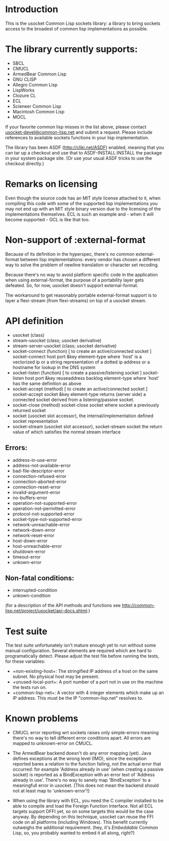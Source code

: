 # Introduction

This is the usocket Common Lisp sockets library: a library to bring
sockets access to the broadest of common lisp implementations as possible.

# The library currently supports:

 - SBCL
 - CMUCL
 - ArmedBear Common Lisp
 - GNU CLISP
 - Allegro Common Lisp
 - LispWorks
 - Clozure CL
 - ECL
 - Scieneer Common Lisp
 - Macintosh Common Lisp
 - MOCL

If your favorite common lisp misses in the list above, please contact
usocket-devel@common-lisp.net and submit a request.  Please include
references to available sockets functions in your lisp implementation.

The library has been ASDF (http://cliki.net/ASDF) enabled, meaning
that you can tar up a checkout and use that to ASDF-INSTALL:INSTALL
the package in your system package site.  (Or use your usual ASDF
tricks to use the checkout directly.)

# Remarks on licensing

Even though the source code has an MIT style license attached to it,
when compiling this code with some of the supported lisp implementations
you may not end up with an MIT style binary version due to the licensing
of the implementations themselves.  ECL is such an example and - when
it will become supported - GCL is like that too.

# Non-support of :external-format

Because of its definition in the hyperspec, there's no common
external-format between lisp implementations: every vendor has chosen
a different way to solve the problem of newline translation or
character set recoding.

Because there's no way to avoid platform specific code in the application
when using external-format, the purpose of a portability layer gets
defeated.  So, for now, usocket doesn't support external-format.

The workaround to get reasonably portable external-format support is to
layer a flexi-stream (from flexi-streams) on top of a usocket stream.

# API definition

 - usocket (class)
 - stream-usocket (class; usocket derivative)
 - stream-server-usocket (class; usocket derivative)
 - socket-connect (function) [ to create an active/connected socket ]
    socket-connect host port &key element-type
      where `host' is a vectorized ip
                      or a string representation of a dotted ip address
                      or a hostname for lookup in the DNS system
 - socket-listen (function) [ to create a passive/listening socket ]
     socket-listen host port &key reuseaddress backlog element-type
       where `host' has the same definition as above
 - socket-accept (method) [ to create an active/connected socket ]
     socket-accept socket &key element-type
       returns (server side) a connected socket derived from a
       listening/passive socket.
 - socket-close (method)
    socket-close socket
      where socket a previously returned socket
 - socket (usocket slot accessor),
      the internal/implementation defined socket representation
 - socket-stream (usocket slot accessor),
    socket-stream socket
      the return value of which satisfies the normal stream interface

## Errors:
 - address-in-use-error
 - address-not-available-error
 - bad-file-descriptor-error
 - connection-refused-error
 - connection-aborted-error
 - connection-reset-error
 - invalid-argument-error
 - no-buffers-error
 - operation-not-supported-error
 - operation-not-permitted-error
 - protocol-not-supported-error
 - socket-type-not-supported-error
 - network-unreachable-error
 - network-down-error
 - network-reset-error
 - host-down-error
 - host-unreachable-error
 - shutdown-error
 - timeout-error
 - unkown-error

## Non-fatal conditions:
 - interrupted-condition
 - unkown-condition

(for a description of the API methods and functions see
  http://common-lisp.net/project/usocket/api-docs.shtml.)

# Test suite

The test suite unfortunately isn't mature enough yet to run without
some manual configuration.  Several elements are required which are
hard to programatically detect.  Please adjust the test file before
running the tests, for these variables:

- +non-existing-host+: The stringified IP address of a host on the
     same subnet.  No physical host may be present.
- +unused-local-port+: A port number of a port not in use on the
     machine the tests run on.
- +common-lisp-net+: A vector with 4 integer elements which make up
     an IP address. This must be the IP "common-lisp.net" resolves to.

# Known problems

- CMUCL error reporting wrt sockets raises only simple-errors
  meaning there's no way to tell different error conditions apart.
  All errors are mapped to unknown-error on CMUCL.

- The ArmedBear backend doesn't do any error mapping (yet). Java
  defines exceptions at the wrong level (IMO), since the exception
  reported bares a relation to the function failing, not the actual
  error that occurred: for example 'Address already in use' (when
  creating a passive socket) is reported as a BindException with
  an error text of 'Address already in use'. There's no way to sanely
  map 'BindException' to a meaningfull error in usocket. [This does not
  mean the backend should not at least map to 'unknown-error'!]

- When using the library with ECL, you need the C compiler installed
  to be able to compile and load the Foreign Function Interface.
  Not all ECL targets support DFFI yet, so on some targets this would
  be the case anyway.  By depending on this technique, usocket can
  reuse the FFI code on all platforms (including Windows).  This benefit
  currently outweighs the additional requirement. (hey, it's *Embeddable*
  Common Lisp, so, you probably wanted to embed it all along, right?)
